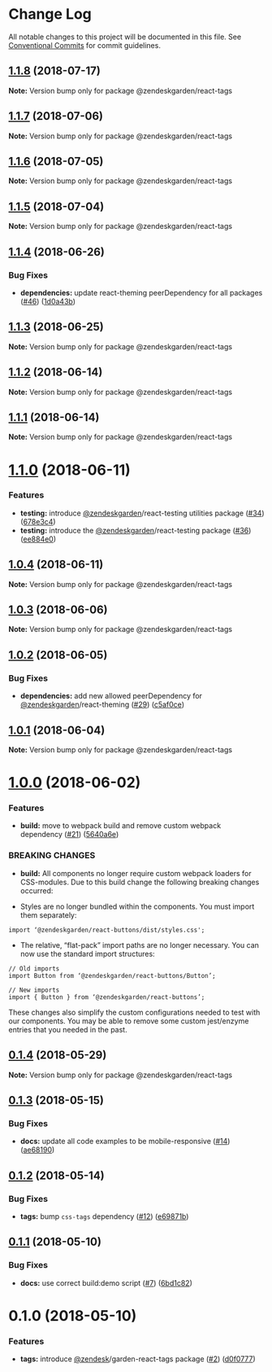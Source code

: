 # Change Log

All notable changes to this project will be documented in this file.
See [Conventional Commits](https://conventionalcommits.org) for commit guidelines.

<a name="1.1.8"></a>
## [1.1.8](https://github.com/zendeskgarden/react-components/compare/@zendeskgarden/react-tags@1.1.7...@zendeskgarden/react-tags@1.1.8) (2018-07-17)




**Note:** Version bump only for package @zendeskgarden/react-tags

<a name="1.1.7"></a>
## [1.1.7](https://github.com/zendeskgarden/react-components/compare/@zendeskgarden/react-tags@1.1.6...@zendeskgarden/react-tags@1.1.7) (2018-07-06)




**Note:** Version bump only for package @zendeskgarden/react-tags

<a name="1.1.6"></a>
## [1.1.6](https://github.com/zendeskgarden/react-components/compare/@zendeskgarden/react-tags@1.1.5...@zendeskgarden/react-tags@1.1.6) (2018-07-05)




**Note:** Version bump only for package @zendeskgarden/react-tags

<a name="1.1.5"></a>
## [1.1.5](https://github.com/zendeskgarden/react-components/compare/@zendeskgarden/react-tags@1.1.4...@zendeskgarden/react-tags@1.1.5) (2018-07-04)




**Note:** Version bump only for package @zendeskgarden/react-tags

<a name="1.1.4"></a>
## [1.1.4](https://github.com/zendeskgarden/react-components/compare/@zendeskgarden/react-tags@1.1.3...@zendeskgarden/react-tags@1.1.4) (2018-06-26)


### Bug Fixes

* **dependencies:** update react-theming peerDependency for all packages ([#46](https://github.com/zendeskgarden/react-components/issues/46)) ([1d0a43b](https://github.com/zendeskgarden/react-components/commit/1d0a43b))




<a name="1.1.3"></a>
## [1.1.3](https://github.com/zendeskgarden/react-components/compare/@zendeskgarden/react-tags@1.1.2...@zendeskgarden/react-tags@1.1.3) (2018-06-25)




**Note:** Version bump only for package @zendeskgarden/react-tags

<a name="1.1.2"></a>
## [1.1.2](https://github.com/zendeskgarden/react-components/compare/@zendeskgarden/react-tags@1.1.1...@zendeskgarden/react-tags@1.1.2) (2018-06-14)




**Note:** Version bump only for package @zendeskgarden/react-tags

<a name="1.1.1"></a>
## [1.1.1](https://github.com/zendeskgarden/react-components/compare/@zendeskgarden/react-tags@1.1.0...@zendeskgarden/react-tags@1.1.1) (2018-06-14)




**Note:** Version bump only for package @zendeskgarden/react-tags

<a name="1.1.0"></a>
# [1.1.0](https://github.com/zendeskgarden/react-components/compare/@zendeskgarden/react-tags@1.0.4...@zendeskgarden/react-tags@1.1.0) (2018-06-11)


### Features

* **testing:** introduce [@zendeskgarden](https://github.com/zendeskgarden)/react-testing utilities package ([#34](https://github.com/zendeskgarden/react-components/issues/34)) ([678e3c4](https://github.com/zendeskgarden/react-components/commit/678e3c4))
* **testing:** introduce the [@zendeskgarden](https://github.com/zendeskgarden)/react-testing package ([#36](https://github.com/zendeskgarden/react-components/issues/36)) ([ee884e0](https://github.com/zendeskgarden/react-components/commit/ee884e0))




<a name="1.0.4"></a>
## [1.0.4](https://github.com/zendeskgarden/react-components/compare/@zendeskgarden/react-tags@1.0.3...@zendeskgarden/react-tags@1.0.4) (2018-06-11)




**Note:** Version bump only for package @zendeskgarden/react-tags

<a name="1.0.3"></a>
## [1.0.3](https://github.com/zendeskgarden/react-components/compare/@zendeskgarden/react-tags@1.0.2...@zendeskgarden/react-tags@1.0.3) (2018-06-06)




**Note:** Version bump only for package @zendeskgarden/react-tags

<a name="1.0.2"></a>
## [1.0.2](https://github.com/zendeskgarden/react-components/compare/@zendeskgarden/react-tags@1.0.1...@zendeskgarden/react-tags@1.0.2) (2018-06-05)


### Bug Fixes

* **dependencies:** add new allowed peerDependency for [@zendeskgarden](https://github.com/zendeskgarden)/react-theming ([#29](https://github.com/zendeskgarden/react-components/issues/29)) ([c5af0ce](https://github.com/zendeskgarden/react-components/commit/c5af0ce))




<a name="1.0.1"></a>
## [1.0.1](https://github.com/zendeskgarden/react-components/compare/@zendeskgarden/react-tags@1.0.0...@zendeskgarden/react-tags@1.0.1) (2018-06-04)




**Note:** Version bump only for package @zendeskgarden/react-tags

<a name="1.0.0"></a>
# [1.0.0](https://github.com/zendeskgarden/react-components/compare/@zendeskgarden/react-tags@0.1.4...@zendeskgarden/react-tags@1.0.0) (2018-06-02)


### Features

* **build:** move to webpack build and remove custom webpack dependency ([#21](https://github.com/zendeskgarden/react-components/issues/21)) ([5640a6e](https://github.com/zendeskgarden/react-components/commit/5640a6e))


### BREAKING CHANGES

* **build:** All components no longer require custom webpack loaders for CSS-modules. Due to this build change the following breaking changes occurred:

* Styles are no longer bundled within the components. You must import them separately:

```
import ‘@zendeskgarden/react-buttons/dist/styles.css';
```

* The relative, “flat-pack” import paths are no longer necessary. You can now use the standard import structures:

```
// Old imports
import Button from ‘@zendeskgarden/react-buttons/Button’;

// New imports
import { Button } from ‘@zendeskgarden/react-buttons’;
```

These changes also simplify the custom configurations needed to test with our components. You may be able to remove some custom jest/enzyme entries that you needed in the past.




<a name="0.1.4"></a>
## [0.1.4](https://github.com/zendeskgarden/react-components/compare/@zendeskgarden/react-tags@0.1.3...@zendeskgarden/react-tags@0.1.4) (2018-05-29)




**Note:** Version bump only for package @zendeskgarden/react-tags

<a name="0.1.3"></a>
## [0.1.3](https://github.com/zendeskgarden/react-components/compare/@zendeskgarden/react-tags@0.1.2...@zendeskgarden/react-tags@0.1.3) (2018-05-15)


### Bug Fixes

* **docs:** update all code examples to be mobile-responsive ([#14](https://github.com/zendeskgarden/react-components/issues/14)) ([ae68190](https://github.com/zendeskgarden/react-components/commit/ae68190))




<a name="0.1.2"></a>
## [0.1.2](https://github.com/zendeskgarden/react-components/compare/@zendeskgarden/react-tags@0.1.1...@zendeskgarden/react-tags@0.1.2) (2018-05-14)


### Bug Fixes

* **tags:** bump `css-tags` dependency ([#12](https://github.com/zendeskgarden/react-components/issues/12)) ([e69871b](https://github.com/zendeskgarden/react-components/commit/e69871b))




<a name="0.1.1"></a>
## [0.1.1](https://github.com/zendeskgarden/react-components/compare/@zendeskgarden/react-tags@0.1.0...@zendeskgarden/react-tags@0.1.1) (2018-05-10)


### Bug Fixes

* **docs:** use correct build:demo script ([#7](https://github.com/zendeskgarden/react-components/issues/7)) ([6bd1c82](https://github.com/zendeskgarden/react-components/commit/6bd1c82))




<a name="0.1.0"></a>
# 0.1.0 (2018-05-10)


### Features

* **tags:** introduce [@zendesk](https://github.com/zendesk)/garden-react-tags package ([#2](https://github.com/zendeskgarden/react-components/issues/2)) ([d0f0777](https://github.com/zendeskgarden/react-components/commit/d0f0777))
